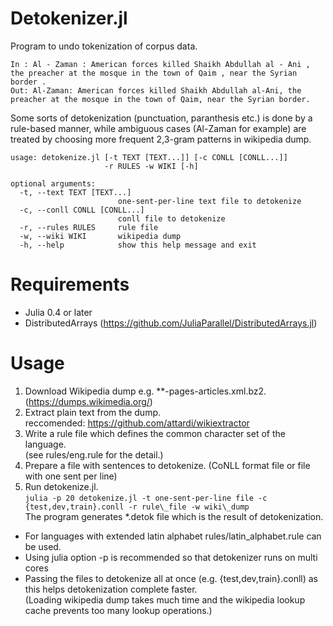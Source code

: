 # Detokenizer.jl
Program to undo tokenization of corpus data.

    In : Al - Zaman : American forces killed Shaikh Abdullah al - Ani , the preacher at the mosque in the town of Qaim , near the Syrian border .
    Out: Al-Zaman: American forces killed Shaikh Abdullah al-Ani, the preacher at the mosque in the town of Qaim, near the Syrian border.

Some sorts of detokenization (punctuation, paranthesis etc.) is done by a rule-based manner,
while ambiguous cases (Al-Zaman for example) are treated by choosing more frequent 2,3-gram patterns in wikipedia dump.

    usage: detokenize.jl [-t TEXT [TEXT...]] [-c CONLL [CONLL...]]
                         -r RULES -w WIKI [-h]
    
    optional arguments:
      -t, --text TEXT [TEXT...]
                            one-sent-per-line text file to detokenize
      -c, --conll CONLL [CONLL...]
                            conll file to detokenize
      -r, --rules RULES     rule file
      -w, --wiki WIKI       wikipedia dump
      -h, --help            show this help message and exit

# Requirements
* Julia 0.4 or later
* DistributedArrays (https://github.com/JuliaParallel/DistributedArrays.jl)

# Usage
1. Download Wikipedia dump e.g. \*\*-pages-articles.xml.bz2. (https://dumps.wikimedia.org/)
2. Extract plain text from the dump.  
    reccomended: https://github.com/attardi/wikiextractor
3. Write a rule file which defines the common character set of the language.  
   (see rules/eng.rule for the detail.)
4. Prepare a file with sentences to detokenize. (CoNLL format file or file with one sent per line)
5. Run detokenize.jl.  
   `julia -p 20 detokenize.jl -t one-sent-per-line file -c {test,dev,train}.conll -r rule\_file -w wiki\_dump`  
   The program generates \*.detok file which is the result of detokenization.

* For languages with extended latin alphabet rules/latin\_alphabet.rule can be used.
* Using julia option -p is recommended so that detokenizer runs on multi cores
* Passing the files to detokenize all at once (e.g. {test,dev,train}.conll) as this helps detokenization complete faster.  
  (Loading wikipedia dump takes much time and the wikipedia lookup cache prevents too many lookup operations.)
